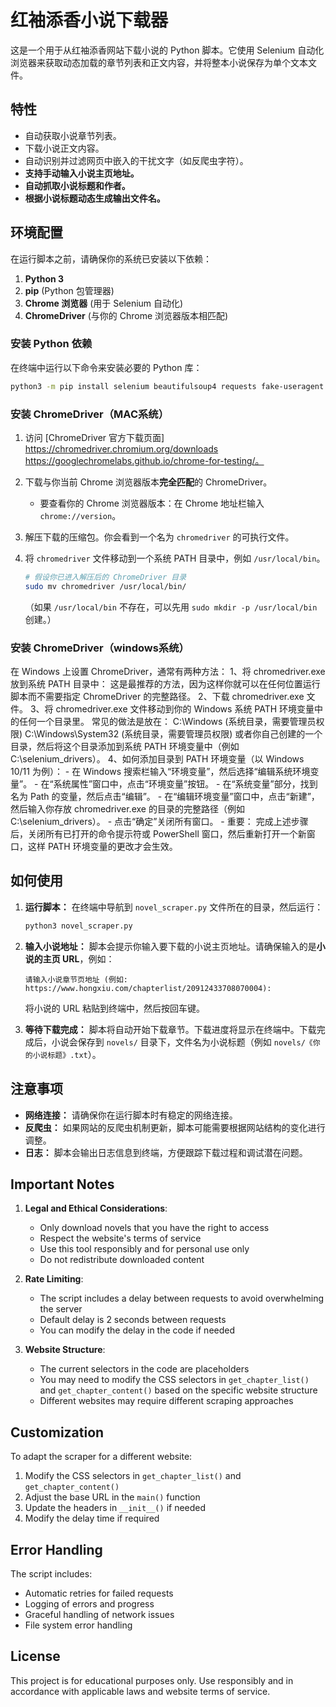 # 红袖添香小说下载器

这是一个用于从红袖添香网站下载小说的 Python 脚本。它使用 Selenium 自动化浏览器来获取动态加载的章节列表和正文内容，并将整本小说保存为单个文本文件。

## 特性

-   自动获取小说章节列表。
-   下载小说正文内容。
-   自动识别并过滤网页中嵌入的干扰文字（如反爬虫字符）。
-   **支持手动输入小说主页地址。**
-   **自动抓取小说标题和作者。**
-   **根据小说标题动态生成输出文件名。**

## 环境配置

在运行脚本之前，请确保你的系统已安装以下依赖：

1.  **Python 3**
2.  **pip** (Python 包管理器)
3.  **Chrome 浏览器** (用于 Selenium 自动化)
4.  **ChromeDriver** (与你的 Chrome 浏览器版本相匹配)

### 安装 Python 依赖

在终端中运行以下命令来安装必要的 Python 库：

```bash
python3 -m pip install selenium beautifulsoup4 requests fake-useragent tqdm
```

### 安装 ChromeDriver（MAC系统）

1.  访问 [ChromeDriver 官方下载页面]
   https://chromedriver.chromium.org/downloads
   https://googlechromelabs.github.io/chrome-for-testing/。
2.  下载与你当前 Chrome 浏览器版本**完全匹配**的 ChromeDriver。
    -   要查看你的 Chrome 浏览器版本：在 Chrome 地址栏输入 `chrome://version`。
3.  解压下载的压缩包。你会看到一个名为 `chromedriver` 的可执行文件。
4.  将 `chromedriver` 文件移动到一个系统 PATH 目录中，例如 `/usr/local/bin`。

    ```bash
    # 假设你已进入解压后的 ChromeDriver 目录
    sudo mv chromedriver /usr/local/bin/
    ```
    （如果 `/usr/local/bin` 不存在，可以先用 `sudo mkdir -p /usr/local/bin` 创建。）

### 安装 ChromeDriver（windows系统）

   在 Windows 上设置 ChromeDriver，通常有两种方法：
   1、将 chromedriver.exe 放到系统 PATH 目录中： 这是最推荐的方法，因为这样你就可以在任何位置运行脚本而不需要指定 ChromeDriver 的完整路径。
   2、下载 chromedriver.exe 文件。
   3、将 chromedriver.exe 文件移动到你的 Windows 系统 PATH 环境变量中的任何一个目录里。
      常见的做法是放在：
      C:\Windows (系统目录，需要管理员权限)
      C:\Windows\System32 (系统目录，需要管理员权限)
      或者你自己创建的一个目录，然后将这个目录添加到系统 PATH 环境变量中（例如 C:\selenium_drivers）。
   4、如何添加目录到 PATH 环境变量（以 Windows 10/11 为例）：
      - 在 Windows 搜索栏输入“环境变量”，然后选择“编辑系统环境变量”。
      - 在“系统属性”窗口中，点击“环境变量”按钮。
      - 在“系统变量”部分，找到名为 Path 的变量，然后点击“编辑”。
      - 在“编辑环境变量”窗口中，点击“新建”，然后输入你存放 chromedriver.exe 的目录的完整路径（例如 C:\selenium_drivers）。
      - 点击“确定”关闭所有窗口。
      - 重要： 完成上述步骤后，关闭所有已打开的命令提示符或 PowerShell 窗口，然后重新打开一个新窗口，这样 PATH 环境变量的更改才会生效。


## 如何使用

1.  **运行脚本：**
    在终端中导航到 `novel_scraper.py` 文件所在的目录，然后运行：

    ```bash
    python3 novel_scraper.py
    ```

2.  **输入小说地址：**
    脚本会提示你输入要下载的小说主页地址。请确保输入的是**小说的主页 URL**，例如：

    ```
    请输入小说章节页地址 (例如: https://www.hongxiu.com/chapterlist/20912433708070004):
    ```
    将小说的 URL 粘贴到终端中，然后按回车键。

3.  **等待下载完成：**
    脚本将自动开始下载章节。下载进度将显示在终端中。下载完成后，小说会保存到 `novels/` 目录下，文件名为小说标题（例如 `novels/《你的小说标题》.txt`）。

## 注意事项

-   **网络连接：** 请确保你在运行脚本时有稳定的网络连接。
-   **反爬虫：** 如果网站的反爬虫机制更新，脚本可能需要根据网站结构的变化进行调整。
-   **日志：** 脚本会输出日志信息到终端，方便跟踪下载过程和调试潜在问题。

## Important Notes

1. **Legal and Ethical Considerations**:
   - Only download novels that you have the right to access
   - Respect the website's terms of service
   - Use this tool responsibly and for personal use only
   - Do not redistribute downloaded content

2. **Rate Limiting**:
   - The script includes a delay between requests to avoid overwhelming the server
   - Default delay is 2 seconds between requests
   - You can modify the delay in the code if needed

3. **Website Structure**:
   - The current selectors in the code are placeholders
   - You may need to modify the CSS selectors in `get_chapter_list()` and `get_chapter_content()` based on the specific website structure
   - Different websites may require different scraping approaches

## Customization

To adapt the scraper for a different website:

1. Modify the CSS selectors in `get_chapter_list()` and `get_chapter_content()`
2. Adjust the base URL in the `main()` function
3. Update the headers in `__init__()` if needed
4. Modify the delay time if required

## Error Handling

The script includes:
- Automatic retries for failed requests
- Logging of errors and progress
- Graceful handling of network issues
- File system error handling

## License

This project is for educational purposes only. Use responsibly and in accordance with applicable laws and website terms of service. 

